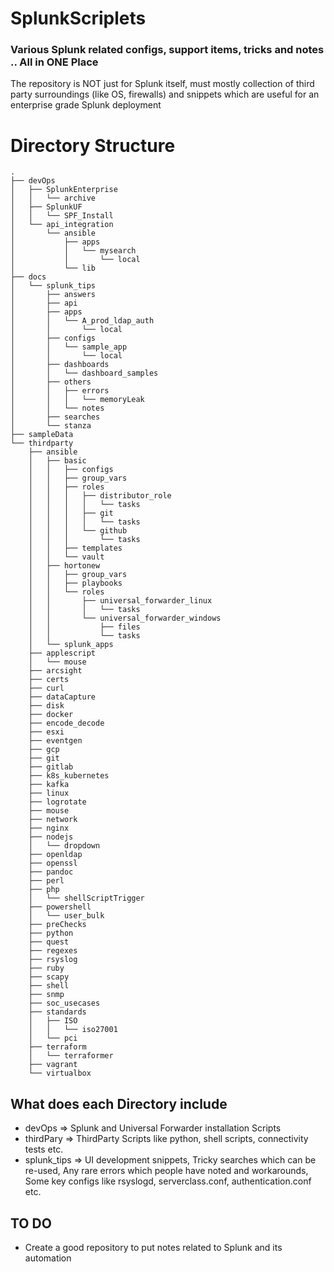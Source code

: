 # SplunkScriplets
### Various Splunk related configs, support items, tricks and notes .. All in ONE Place
The repository is NOT just for Splunk itself, must mostly collection of third party surroundings (like OS, firewalls) and snippets which are useful for an enterprise grade Splunk deployment

# Directory Structure
```
.
├── devOps
│   ├── SplunkEnterprise
│   │   └── archive
│   ├── SplunkUF
│   │   └── SPF_Install
│   └── api_integration
│       └── ansible
│           ├── apps
│           │   └── mysearch
│           │       └── local
│           └── lib
├── docs
│   └── splunk_tips
│       ├── answers
│       ├── api
│       ├── apps
│       │   └── A_prod_ldap_auth
│       │       └── local
│       ├── configs
│       │   └── sample_app
│       │       └── local
│       ├── dashboards
│       │   └── dashboard_samples
│       ├── others
│       │   ├── errors
│       │   │   └── memoryLeak
│       │   └── notes
│       ├── searches
│       └── stanza
├── sampleData
└── thirdparty
    ├── ansible
    │   ├── basic
    │   │   ├── configs
    │   │   ├── group_vars
    │   │   ├── roles
    │   │   │   ├── distributor_role
    │   │   │   │   └── tasks
    │   │   │   ├── git
    │   │   │   │   └── tasks
    │   │   │   └── github
    │   │   │       └── tasks
    │   │   ├── templates
    │   │   └── vault
    │   ├── hortonew
    │   │   ├── group_vars
    │   │   ├── playbooks
    │   │   └── roles
    │   │       ├── universal_forwarder_linux
    │   │       │   └── tasks
    │   │       └── universal_forwarder_windows
    │   │           ├── files
    │   │           └── tasks
    │   └── splunk_apps
    ├── applescript
    │   └── mouse
    ├── arcsight
    ├── certs
    ├── curl
    ├── dataCapture
    ├── disk
    ├── docker
    ├── encode_decode
    ├── esxi
    ├── eventgen
    ├── gcp
    ├── git
    ├── gitlab
    ├── k8s_kubernetes
    ├── kafka
    ├── linux
    ├── logrotate
    ├── mouse
    ├── network
    ├── nginx
    ├── nodejs
    │   └── dropdown
    ├── openldap
    ├── openssl
    ├── pandoc
    ├── perl
    ├── php
    │   └── shellScriptTrigger
    ├── powershell
    │   └── user_bulk
    ├── preChecks
    ├── python
    ├── quest
    ├── regexes
    ├── rsyslog
    ├── ruby
    ├── scapy
    ├── shell
    ├── snmp
    ├── soc_usecases
    ├── standards
    │   ├── ISO
    │   │   └── iso27001
    │   └── pci
    ├── terraform
    │   └── terraformer
    ├── vagrant
    └── virtualbox

```
## What does each Directory include
- devOps => Splunk and Universal Forwarder installation Scripts
- thirdPary => ThirdParty Scripts like python, shell scripts, connectivity tests etc.
- splunk_tips => UI development snippets, Tricky searches which can be re-used, Any rare errors which people have noted and workarounds, Some key configs like rsyslogd, serverclass.conf, authentication.conf etc.

## TO DO
- Create a good repository to put notes related to Splunk and its automation

